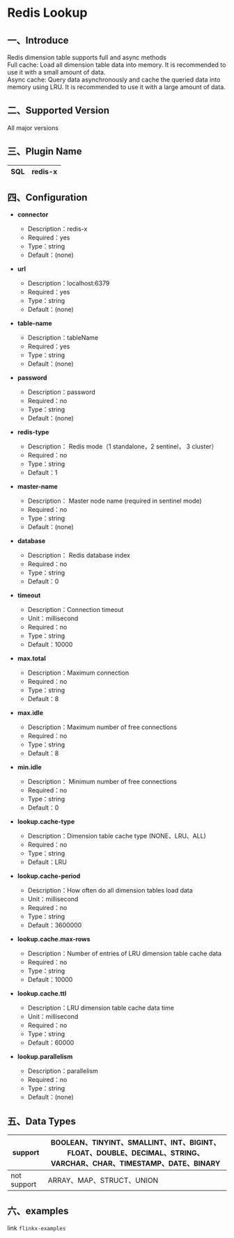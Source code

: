 # Redis Lookup

## 一、Introduce

Redis dimension table supports full and async methods<br />
Full cache: Load all dimension table data into memory. It is recommended to use it with a small amount of data.<br />
Async cache: Query data asynchronously and cache the queried data into memory using LRU. It is recommended to use it with a large amount of data.

## 二、Supported Version

All major versions

## 三、Plugin Name

| SQL | redis-x |
| --- | --- |

## 四、Configuration

- **connector**
    - Description：redis-x
    - Required：yes
    - Type：string
    - Default：(none)
      <br />

- **url**
    - Description：localhost:6379
    - Required：yes
    - Type：string
    - Default：(none)
      <br />

- **table-name**
    - Description：tableName
    - Required：yes
    - Type：string
    - Default：(none)
      <br />

- **password**
    - Description：password
    - Required：no
    - Type：string
    - Default：(none)
      <br />

- **redis-type**
    - Description： Redis mode（1 standalone，2 sentinel， 3 cluster）
    - Required：no
    - Type：string
    - Default：1
      <br />

- **master-name**
    - Description： Master node name (required in sentinel mode)
    - Required：no
    - Type：string
    - Default：(none)
      <br />

- **database**
    - Description： Redis database index
    - Required：no
    - Type：string
    - Default：0
      <br />

- **timeout**
    - Description：Connection timeout
    - Unit：millisecond
    - Required：no
    - Type：string
    - Default：10000
      <br />

- **max.total**
    - Description：Maximum connection
    - Required：no
    - Type：string
    - Default：8
      <br />

- **max.idle**
    - Description：Maximum number of free connections
    - Required：no
    - Type：string
    - Default：8
      <br />

- **min.idle**
    - Description： Minimum number of free connections
    - Required：no
    - Type：string
    - Default：0
      <br />

- **lookup.cache-type**
    - Description：Dimension table cache type (NONE、LRU、ALL)
    - Required：no
    - Type：string
    - Default：LRU
      <br />

- **lookup.cache-period**
    - Description：How often do all dimension tables load data
    - Unit：millisecond
    - Required：no
    - Type：string
    - Default：3600000
      <br />

- **lookup.cache.max-rows**
    - Description：Number of entries of LRU dimension table cache data
    - Required：no
    - Type：string
    - Default：10000
      <br />

- **lookup.cache.ttl**
    - Description：LRU dimension table cache data time
    - Unit：millisecond
    - Required：no
    - Type：string
    - Default：60000
      <br />

- **lookup.parallelism**
    - Description：parallelism
    - Required：no
    - Type：string
    - Default：(none)
      <br />

## 五、Data Types

| support | BOOLEAN、TINYINT、SMALLINT、INT、BIGINT、FLOAT、DOUBLE、DECIMAL、STRING、VARCHAR、CHAR、TIMESTAMP、DATE、BINARY |
| --- | --- |
| not support | ARRAY、MAP、STRUCT、UNION |

## 六、examples

link `flinkx-examples`
